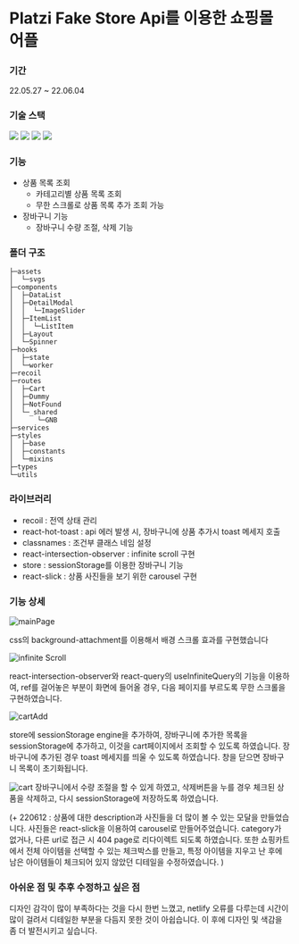 #  Platzi Fake Store Api를 이용한 쇼핑몰 어플

### 기간 
22.05.27 ~ 22.06.04   

### 기술 스택   
<img src="https://img.shields.io/badge/React-61DAFB?style=for-the-badge&logo=React&logoColor=black">
<img src="https://img.shields.io/badge/TypeScript-3178C6?style=for-the-badge&logo=TypeScript&logoColor=white">
<img src="https://img.shields.io/badge/Sass-CC6699?style=for-the-badge&logo=Sass&logoColor=white">   
<img src="https://img.shields.io/badge/React Query-FF4154?style=for-the-badge&logo=React Query&logoColor=white">   


### 기능
- 상품 목록 조회   
  * 카테고리별 상품 목록 조회   
  * 무한 스크롤로 상품 목록 추가 조회 가능
- 장바구니 기능   
  * 장바구니 수량 조절, 삭제 기능   


### 폴더 구조

````
├─assets
│  └─svgs
├─components
│  ├─DataList
│  ├─DetailModal
│  │  └─ImageSlider
│  ├─ItemList
│  │  └─ListItem
│  ├─Layout
│  └─Spinner
├─hooks
│  ├─state
│  └─worker
├─recoil
├─routes
│  ├─Cart
│  ├─Dummy
│  ├─NotFound
│  └─_shared
│      └─GNB
├─services
├─styles
│  ├─base
│  ├─constants
│  └─mixins
├─types
└─utils
````   

### 라이브러리   
- recoil : 전역 상태 관리
- react-hot-toast : api 에러 발생 시, 장바구니에 상품 추가시 toast 메세지 호출   
- classnames : 조건부 클래스 네임 설정   
- react-intersection-observer : infinite scroll 구현
- store : sessionStorage를 이용한 장바구니 기능    
- react-slick : 상품 사진들을 보기 위한 carousel 구현   


### 기능 상세   
![mainPage](https://user-images.githubusercontent.com/88841429/171999652-748165be-d393-404c-b47e-3fb6f6c01597.gif)   


css의 background-attachment를 이용해서 배경 스크롤 효과를 구현했습니다


![infinite Scroll](https://user-images.githubusercontent.com/88841429/171993970-c0d55843-f0bd-44f5-aecb-7e7877fa79ee.gif)   

react-intersection-observer와 react-query의 useInfiniteQuery의 기능을 이용하여, ref를 걸어놓은 부분이 화면에 들어올 경우, 다음 페이지를 부르도록 무한 스크롤을 구현하였습니다.     


![cartAdd](https://user-images.githubusercontent.com/88841429/171993972-cc514897-0d56-451a-8ecb-d7a26de9cf90.gif)   
 
store에 sessionStorage engine을 추가하여, 장바구니에 추가한 목록을 sessionStorage에 추가하고, 이것을 cart페이지에서 조회할 수 있도록 하였습니다. 장바구니에 추가된 경우 toast 메세지를 띄울 수 있도록 하였습니다. 창을 닫으면 장바구니 목록이 초기화됩니다.   


![cart](https://user-images.githubusercontent.com/88841429/171993973-f82d2017-6a2e-48b6-85eb-becbb2830406.gif)
장바구니에서 수량 조절을 할 수 있게 하였고, 삭제버튼을 누를 경우 체크된 상품을 삭제하고, 다시 sessionStorage에 저장하도록 하였습니다.

(+ 220612 : 상품에 대한 description과 사진들을 더 많이 볼 수 있는 모달을 만들었습니다. 사진들은 react-slick을 이용하여 carousel로 만들어주었습니다. category가 없거나, 다른 url로 접근 시 404 page로 리다이렉트 되도록 하였습니다. 또한 쇼핑카트에서 전체 아이템을 선택할 수 있는 체크박스를 만들고, 특정 아이템을 지우고 난 후에 남은 아이템들이 체크되어 있지 않았던 디테일을 수정하였습니다. )

### 아쉬운 점 및 추후 수정하고 싶은 점   
 디자인 감각이 많이 부족하다는 것을 다시 한번 느꼈고, netlify 오류를 다루는데 시간이 많이 걸려서 디테일한 부분을 다듬지 못한 것이 아쉽습니다. 이 후에 디자인 및 색감을 좀 더 발전시키고 싶습니다.


